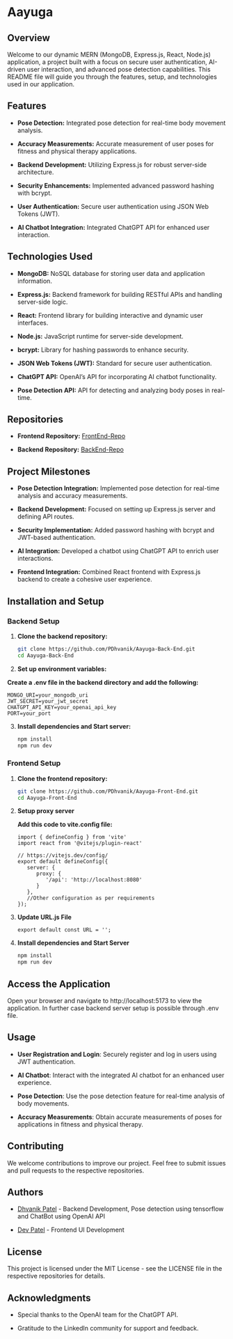 # Aayuga

## Overview

Welcome to our dynamic MERN (MongoDB, Express.js, React, Node.js) application, a project built with a focus on secure user authentication, AI-driven user interaction, and advanced pose detection capabilities. This README file will guide you through the features, setup, and technologies used in our application.

## Features

- **Pose Detection:** Integrated pose detection for real-time body movement analysis.

- **Accuracy Measurements:** Accurate measurement of user poses for fitness and physical therapy applications.

- **Backend Development:** Utilizing Express.js for robust server-side architecture.

- **Security Enhancements:** Implemented advanced password hashing with bcrypt.

- **User Authentication:** Secure user authentication using JSON Web Tokens (JWT).

- **AI Chatbot Integration:** Integrated ChatGPT API for enhanced user interaction.

## Technologies Used

- **MongoDB:** NoSQL database for storing user data and application information.

- **Express.js:** Backend framework for building RESTful APIs and handling server-side logic.

- **React:** Frontend library for building interactive and dynamic user interfaces.

- **Node.js:** JavaScript runtime for server-side development.

- **bcrypt:** Library for hashing passwords to enhance security.

- **JSON Web Tokens (JWT):** Standard for secure user authentication.

- **ChatGPT API:** OpenAI’s API for incorporating AI chatbot functionality.

- **Pose Detection API:** API for detecting and analyzing body poses in real-time.

## Repositories

- **Frontend Repository:** [FrontEnd-Repo](https://github.com/PDhvanik/Aayuga-Front-End)

- **Backend Repository:** [BackEnd-Repo](https://github.com/PDhvanik/Aayuga-Back-End)

## Project Milestones

- **Pose Detection Integration:** Implemented pose detection for real-time analysis and accuracy measurements.

- **Backend Development:** Focused on setting up Express.js server and defining API routes.

- **Security Implementation:** Added password hashing with bcrypt and JWT-based authentication.

- **AI Integration:** Developed a chatbot using ChatGPT API to enrich user interactions.

- **Frontend Integration:** Combined React frontend with Express.js backend to create a cohesive user experience.

## Installation and Setup

### Backend Setup

1. **Clone the backend repository:**

   ```bash
   git clone https://github.com/PDhvanik/Aayuga-Back-End.git
   cd Aayuga-Back-End
   ```

2. **Set up environment variables:**

 **Create a .env file in the backend directory and add the following:**

   ```Plain Text
   MONGO_URI=your_mongodb_uri
   JWT_SECRET=your_jwt_secret
   CHATGPT_API_KEY=your_openai_api_key
   PORT=your_port
   ```

3. **Install dependencies and Start server:**

   ```bash
   npm install
   npm run dev
   ```

### Frontend Setup

1. **Clone the frontend repository:**

   ```bash
   git clone https://github.com/PDhvanik/Aayuga-Front-End.git
   cd Aayuga-Front-End
   ```

2. **Setup proxy server**

   **Add this code to vite.config file:**

   ```Plain Text
   import { defineConfig } from 'vite'
   import react from '@vitejs/plugin-react'

   // https://vitejs.dev/config/
   export default defineConfig({
      server: {
         proxy: {
            '/api': 'http://localhost:8080'
         }
      },
      //Other configuration as per requirements
   });
   ```

3. **Update URL.js File**

   ```Plain Text
   export default const URL = '';
   ```

4. **Install dependencies and Start Server**

   ```bash
   npm install
   npm run dev
   ```

## Access the Application

Open your browser and navigate to http://localhost:5173 to view the application. In further case backend server setup is possible through .env file.

## Usage

- **User Registration and Login**: Securely register and log in users using JWT authentication.

- **AI Chatbot**: Interact with the integrated AI chatbot for an enhanced user experience.

- **Pose Detection**: Use the pose detection feature for real-time analysis of body movements.

- **Accuracy Measurements**: Obtain accurate measurements of poses for applications in fitness and physical therapy.

## Contributing

We welcome contributions to improve our project. Feel free to submit issues and pull requests to the respective repositories.

## Authors

- [Dhvanik Patel](https://github.com/PDhvanik) - Backend Development, Pose detection using tensorflow and ChatBot using OpenAI API

- [Dev Patel](https://github.com/White-Devil04) - Frontend UI Development

## License

This project is licensed under the MIT License - see the LICENSE file in the respective repositories for details.

## Acknowledgments

- Special thanks to the OpenAI team for the ChatGPT API.

- Gratitude to the LinkedIn community for support and feedback.
